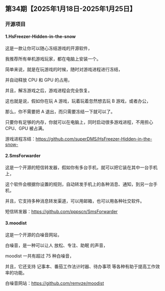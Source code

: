 ## 第34期【2025年1月18日-2025年1月25日】

### 开源项目


#### 1.HsFreezer-Hidden-in-the-snow

这是一款让你可以随心冻结游戏的开源软件，

我推荐所有单机游戏玩家，都在电脑上安装一个。

简单来说，就是在玩游戏的时候，随时对游戏进程进行冻结，

并自动释放 CPU 和 GPU 的占用，

并且，解冻游戏之后，游戏进程会完全恢复。


这也就是说，假如你在玩 A 游戏，玩着玩着忽然想去玩 B 游戏，或者办公，

那么，你不需要把 A 退出，而只需要冻结一下就可以了。


只要你有足够的内存，你就可以在电脑上，同时启动很多游戏进程，不用担心 CPU、GPU 被占满。


游戏进程冻结：https://github.com/superDMS/HsFreezer-Hidden-in-the-snow-

#### 2.SmsForwarder

这是一个开源的短信转发器，假如你有多台手机，就可以把它装在其中一台手机上，

这个软件会根据你设置的规则，自动转发手机上的各种消息、通知，到另一台手机，

并且，它支持多种消息转发渠道，可以用邮箱，也可以用各种社交软件。

短信转发器：https://github.com/pppscn/SmsForwarder

#### 3.moodist

这是一个开源的白噪音网站，

白噪音，是一种可以让人 放松、专注、助眠 的声音，

moodist 一共有超过 75 种白噪音，

并且，它还支持 记事本、番茄工作法计时器、待办事项 等各种有助于提高工作效率的功能。

白噪音网站：https://github.com/remvze/moodist
